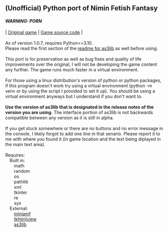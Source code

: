 <h2>(Unofficial) Python port of Nimin Fetish Fantasy</h2>
<h4><i>WARNING: PORN</i></h4>
| <a href="https://www.furaffinity.net/view/12638483/">Original game</a> | <a href="https://github.com/ajdelguidice/nimin-source">Game source code</a> |
<br><br>As of version 1.0.7, requires Python>=3.10.
<br>Please read the first section of the <a href="https://github.com/ajdelguidice/python-as3lib/blob/main/README.md">readme for as3lib</a> as well before using.
<br><br>This port is for preservation as well as bug fixes and quality of life improvements over the original, I will not be developing the game content any further. The game runs much faster in a virtual environment.
<br><br>For those using a linux distribution's version of python or python packages, if this program doesn't work try using a virtual environment (python -m venv or by using the script I provided to set it up). You should be using a virtual environment anyways but I understand if you don't want to.
<br><br><b>Use the version of as3lib that is designated in the release notes of the version you are using.</b> The interface portion of as3lib is not backwards compatible between any version as it is still in alpha.
<br><br>If you get stuck somewhere or there are no buttons and no error message in the console, I likely forgot to add one line in that senario. Please report it to me with where you found it (in game location and the text being diplayed in the main text area).
<br><br>Requires:<br>&emsp;Built in:<br>&emsp;&emsp;math<br>&emsp;&emsp;random<br>&emsp;&emsp;os<br>&emsp;&emsp;pathlib<br>&emsp;&emsp;xml<br>&emsp;&emsp;tkinter<br>&emsp;&emsp;re<br>&emsp;&emsp;sys<br>&emsp;External:<br>&emsp;&emsp;<a href="https://pypi.org/project/Mini-AMF/">miniamf</a><br>&emsp;&emsp;<a href="https://pypi.org/project/tkhtmlview/">tkhtmlview</a><br>&emsp;&emsp;<a href="https://pypi.org/project/as3lib/">as3lib</a>
